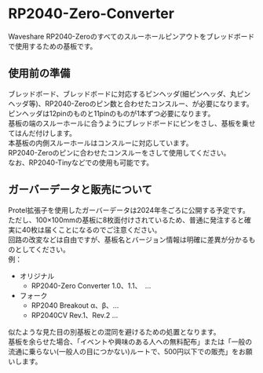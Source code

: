 # RP2040-Zero-Converter
Waveshare RP2040-Zeroのすべてのスルーホールピンアウトをブレッドボードで使用するための基板です。  
## 使用前の準備
ブレッドボード、ブレッドボードに対応するピンヘッダ(細ピンヘッダ、丸ピンヘッダ等)、RP2040-Zeroのピン数と合わせたコンスルー、が必要になります。  
ピンヘッダは12pinのものと11pinのものが1本ずつ必要になります。  
基板の端のスルーホールに合うようにブレッドボードにピンをさし、基板を乗せてはんだ付けします。  
本基板の内側スルーホールはコンスルーに対応しています。  
RP2040-Zeroのピンに合わせたコンスルーをさして使用してください。  
なお、RP2040-Tinyなどでの使用も可能です。

## ガーバーデータと販売について
Protel拡張子を使用したガーバーデータは2024年冬ごろに公開する予定です。  
ただし、100×100mmの基板に8枚面付けされているため、普通に発注すると確実に40枚は届くことになるのでご注意ください。  
回路の改変などは自由ですが、基板名とバージョン情報は明確に差異が分かるものとしてください。  
例：
- オリジナル
  - RP2040-Zero Converter 1.0、1.1、　...
- フォーク  
  - RP2040 Breakout α、β、...
  - RP2040CV Rev.1、Rev.2 ...
  
似たような見た目の別基板との混同を避けるための処置となります。  
基板を余らせた場合、「イベントや興味のある人への無料配布」または「一般の流通に乗らない(一般人の目につかない)ルートで、500円以下での販売」をお願いします。
